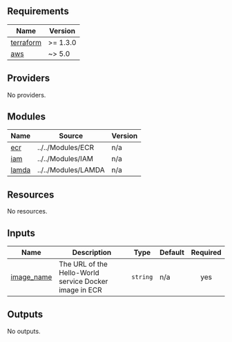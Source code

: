 <!-- BEGIN_TF_DOCS -->
## Requirements

| Name | Version |
|------|---------|
| <a name="requirement_terraform"></a> [terraform](#requirement\_terraform) | >= 1.3.0 |
| <a name="requirement_aws"></a> [aws](#requirement\_aws) | ~> 5.0 |

## Providers

No providers.

## Modules

| Name | Source | Version |
|------|--------|---------|
| <a name="module_ecr"></a> [ecr](#module\_ecr) | ../../Modules/ECR | n/a |
| <a name="module_iam"></a> [iam](#module\_iam) | ../../Modules/IAM | n/a |
| <a name="module_lamda"></a> [lamda](#module\_lamda) | ../../Modules/LAMDA | n/a |

## Resources

No resources.

## Inputs

| Name | Description | Type | Default | Required |
|------|-------------|------|---------|:--------:|
| <a name="input_image_name"></a> [image\_name](#input\_image\_name) | The URL of the Hello-World service Docker image in ECR | `string` | n/a | yes |

## Outputs

No outputs.
<!-- END_TF_DOCS -->